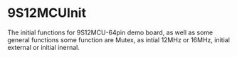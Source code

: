 # 9S12MCUInit
The initial functions for 9S12MCU-64pin demo board, as well as some general functions
some function are Mutex, as intial 12MHz or 16MHz, initial external or initial inernal.
